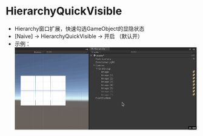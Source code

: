 # HierarchyQuickVisible
* Hierarchy窗口扩展，快速勾选GameObject的显隐状态
* [Naive] -> HierarchyQuickVisible -> 开启 （默认开）
* 示例：
![HierarchyQuickVisible](./../../../Images/HierarchyQuickVisible.gif)